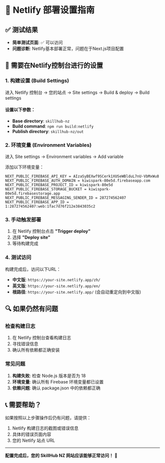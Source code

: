 # 🚀 Netlify 部署设置指南

## ✅ 测试结果
- **简单测试页面**: ✅ 可以访问
- **问题诊断**: Netlify基本部署正常，问题在于Next.js项目配置

## 🔧 需要在Netlify控制台进行的设置

### 1. 构建设置 (Build Settings)

进入 Netlify 控制台 → 您的站点 → Site settings → Build & deploy → Build settings

#### 设置以下参数：
- **Base directory**: `skillhub-nz`
- **Build command**: `npm run build:netlify`
- **Publish directory**: `skillhub-nz/out`

### 2. 环境变量 (Environment Variables)

进入 Site settings → Environment variables → Add variable

添加以下环境变量：
```
NEXT_PUBLIC_FIREBASE_API_KEY = AIzaSyBEXwf9SCerk1XUSeWBlduL7nU-VbMxWu8
NEXT_PUBLIC_FIREBASE_AUTH_DOMAIN = kiwispark-80e5d.firebaseapp.com
NEXT_PUBLIC_FIREBASE_PROJECT_ID = kiwispark-80e5d
NEXT_PUBLIC_FIREBASE_STORAGE_BUCKET = kiwispark-80e5d.firebasestorage.app
NEXT_PUBLIC_FIREBASE_MESSAGING_SENDER_ID = 287274562407
NEXT_PUBLIC_FIREBASE_APP_ID = 1:287274562407:web:1fac7d76f212e3843035c2
```

### 3. 手动触发部署

1. 在 Netlify 控制台点击 **"Trigger deploy"**
2. 选择 **"Deploy site"**
3. 等待构建完成

### 4. 测试访问

构建完成后，访问以下URL：
- **中文版**: `https://your-site.netlify.app/zh/`
- **英文版**: `https://your-site.netlify.app/en/`
- **根路径**: `https://your-site.netlify.app/` (会自动重定向到中文版)

## 🔍 如果仍然有问题

### 检查构建日志
1. 在 Netlify 控制台查看构建日志
2. 寻找错误信息
3. 确认所有依赖都正确安装

### 常见问题
1. **构建失败**: 检查 Node.js 版本是否为 18
2. **环境变量**: 确认所有 Firebase 环境变量都已设置
3. **依赖问题**: 确认 package.json 中的依赖都正确

## 📞 需要帮助？

如果按照以上步骤操作后仍有问题，请提供：
1. Netlify 构建日志的截图或错误信息
2. 具体的错误页面内容
3. 您的 Netlify 站点 URL

---

**配置完成后，您的 SkillHub NZ 网站应该能够正常访问！** 🎉
